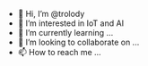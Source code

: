 - 👋 Hi, I’m @trolody
- 👀 I’m interested in IoT and AI
- 🌱 I’m currently learning ...
- 💞️ I’m looking to collaborate on ...
- 📫 How to reach me ...

<!---
trolody/trolody is a ✨ special ✨ repository because its `README.md` (this file) appears on your GitHub profile.
You can click the Preview link to take a look at your changes.
--->
